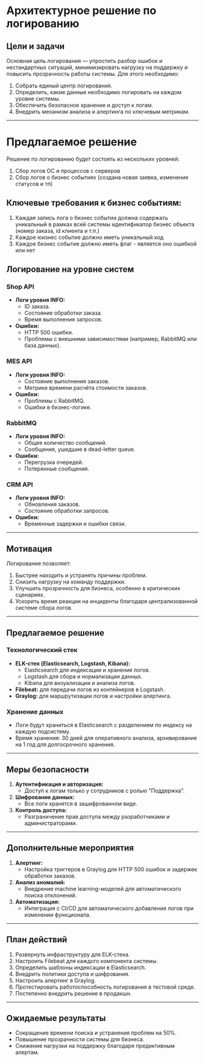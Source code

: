 # Архитектурное решение по логированию

## Цели и задачи
Основная цель логирования — упростить разбор ошибок и нестандартных ситуаций, минимизировать нагрузку на поддержку и повысить прозрачность работы системы. Для этого необходимо:
1. Собрать единый центр логирования.
2. Определить, какие данные необходимо логировать на каждом уровне системы.
3. Обеспечить безопасное хранение и доступ к логам.
4. Внедрить механизм анализа и алертинга по ключевым метрикам.

---

# Предлагаемое решение

Решение по логированию будет состоять из нескольких уровней:
1) Сбор логов ОС и процессов с серверов
2) Сбор логов о бизнес событиях (создана новая заявка, изменение статусов и тп)

## Ключевые требования к бизнес событиям:
1. Каждая запись лога о бизнес событии должна содержать уникальный в рамках всей системы идентификатор бизнес объекта (номер заказа, id клиента и т.п.)
2. Каждое юизнес событие должно иметь уникальный код
3. Каждое бизнес событие должно иметь флаг - является оно ошибкой или нет

## Логирование на уровне систем
### Shop API
- **Логи уровня INFO:**
    - ID заказа.
    - Состояние обработки заказа.
    - Время выполнения запросов.
- **Ошибки:**
    - HTTP 500 ошибки.
    - Проблемы с внешними зависимостями (например, RabbitMQ или база данных).

### MES API
- **Логи уровня INFO:**
    - Состояние выполнения заказов.
    - Метрики времени расчёта стоимости заказов.
- **Ошибки:**
    - Проблемы с RabbitMQ.
    - Ошибки в бизнес-логике.

### RabbitMQ
- **Логи уровня INFO:**
    - Общее количество сообщений.
    - Сообщения, ушедшие в dead-letter queue.
- **Ошибки:**
    - Перегрузка очередей.
    - Потерянные сообщения.

### CRM API
- **Логи уровня INFO:**
    - Обновления заказов.
    - Состояние обработки запросов.
- **Ошибки:**
    - Временные задержки и ошибки связи.

---

## Мотивация
Логирование позволяет:
1. Быстрее находить и устранять причины проблем.
2. Снизить нагрузку на команду поддержки.
3. Улучшить прозрачность для бизнеса, особенно в критических сценариях.
4. Ускорить время реакции на инциденты благодаря централизованной системе сбора логов.

---

## Предлагаемое решение
### Технологический стек
- **ELK-стек (Elasticsearch, Logstash, Kibana):**
    - Elasticsearch для индексации и хранения логов.
    - Logstash для сбора и нормализации данных.
    - Kibana для визуализации и анализа логов.
- **Filebeat:** для передачи логов из контейнеров в Logstash.
- **Graylog:** для маршрутизации логов и настройки алертинга.

### Хранение данных
- Логи будут храниться в Elasticsearch с разделением по индексу на каждую подсистему.
- Время хранения: 30 дней для оперативного анализа, архивирование на 1 год для долгосрочного хранения.

---

## Меры безопасности
1. **Аутентификация и авторизация:**
    - Доступ к логам только у сотрудников с ролью "Поддержка".
2. **Шифрование данных:**
    - Все логи хранятся в зашифрованном виде.
3. **Контроль доступа:**
    - Разграничение прав доступа между разработчиками и администраторами.

---

## Дополнительные мероприятия
1. **Алертинг:**
    - Настройка триггеров в Graylog для HTTP 500 ошибок и задержек обработки заказов.
2. **Анализ аномалий:**
    - Внедрение machine learning-моделей для автоматического поиска отклонений.
3. **Автоматизация:**
    - Интеграция с CI/CD для автоматического добавления логов при изменении функционала.

---

## План действий
1. Развернуть инфраструктуру для ELK-стека.
2. Настроить Filebeat для каждого компонента системы.
3. Определить шаблоны индексации в Elasticsearch.
4. Внедрить политики доступа и шифрования.
5. Настроить алертинг в Graylog.
6. Протестировать работоспособность логирования в тестовой среде.
7. Постепенно внедрить решение в продакшн.

---

## Ожидаемые результаты
- Сокращение времени поиска и устранения проблем на 50%.
- Повышение прозрачности системы для бизнеса.
- Снижение нагрузки на поддержку благодаря предиктивным алертам.